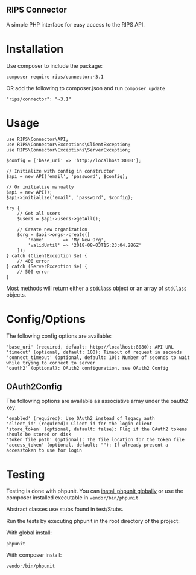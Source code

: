 RIPS Connector
---

A simple PHP interface for easy access to the RIPS API.

# Installation

Use composer to include the package:

    composer require rips/connector:~3.1

OR add the following to composer.json and run `composer update`
	
	"rips/connector": "~3.1"


# Usage

    use RIPS\Connector\API;
	use RIPS\Connector\Exceptions\ClientException;
	use RIPS\Connector\Exceptions\ServerException;
    
	$config = ['base_uri' => 'http://localhost:8000'];

    // Initialize with config in constructor
    $api = new API('email', 'password', $config);

    // Or initialize manually
    $api = new API();
    $api->initialize('email', 'password', $config);

	try {
		// Get all users
		$users = $api->users->getAll();

		// Create new organization
		$org = $api->orgs->create([
			'name'       => 'My New Org',
			'validUntil' => '2018-08-03T15:23:04.286Z'
		]);
	} catch (ClientException $e) {
		// 400 error
	} catch (ServerException $e) {
		// 500 error
	}

Most methods will return either a `stdClass` object or an array of `stdClass` objects.

# Config/Options

The following config options are available:

	'base_uri' (required, default: http://localhost:8080): API URL
	'timeout' (optional, default: 100): Timeout of request in seconds
	'connect_timeout' (optional, default: 10): Number of seconds to wait while trying to connect to server
	'oauth2' (optional): OAuth2 configuration, see OAuth2 Config

## OAuth2Config

The following options are available as associative array under the oauth2 key:

    'enabled' (required): Use OAuth2 instead of legacy auth
    'client_id' (required): Client id for the login client
    'store_token' (optional, default: false): Flag if the OAuth2 tokens should be stored on disk
    'token_file_path' (optional): The file location for the token file
    'access_token' (optional, default: ""): If already present a accesstoken to use for login
        

# Testing

Testing is done with phpunit. You can [install phpunit globally](https://phpunit.de/manual/current/en/installation.html) or use the composer installed executable in `vendor/bin/phpunit`.

Abstract classes use stubs found in test/Stubs.

Run the tests by executing phpunit in the root directory of the project:

With global install:

    phpunit

With composer install:

    vendor/bin/phpunit
